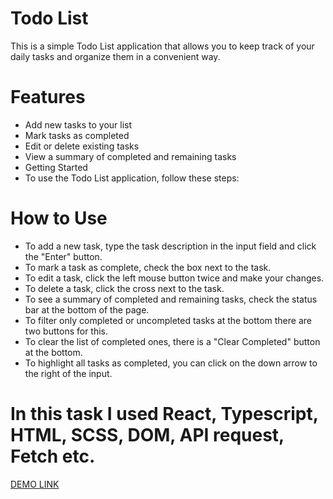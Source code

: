 # Todo List
This is a simple Todo List application that allows you to keep track of your daily tasks and organize them in a convenient way.

# Features
- Add new tasks to your list
- Mark tasks as completed
- Edit or delete existing tasks
- View a summary of completed and remaining tasks
- Getting Started
- To use the Todo List application, follow these steps:

# How to Use
- To add a new task, type the task description in the input field and click the "Enter" button.
- To mark a task as complete, check the box next to the task.
- To edit a task, click the left mouse button twice and make your changes.
- To delete a task, click the cross next to the task.
- To see a summary of completed and remaining tasks, check the status bar at the bottom of the page.
- To filter only completed or uncompleted tasks at the bottom there are two buttons for this.
- To clear the list of completed ones, there is a "Clear Completed" button at the bottom.
- To highlight all tasks as completed, you can click on the down arrow to the right of the input.


# In this task I used React, Typescript, HTML, SCSS, DOM, API request, Fetch etc.

[DEMO LINK](https://illia-kyselov.github.io/todoApp/)
